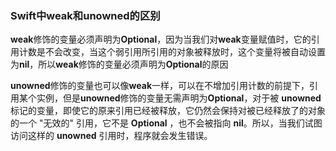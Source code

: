 ### Swift中weak和unowned的区别

**weak**修饰的变量必须声明为**Optional**，因为当我们对**weak**变量赋值时，它的引用计数是不会改变，当这个弱引用所引用的对象被释放时，这个变量将被自动设置为**nil**，所以**weak**修饰的变量必须声明为**Optional**的原因

**unowned**修饰的变量也可以像**weak**一样，可以在不增加引用计数的前提下，引用某个实例，但是**unowned**修饰的变量无需声明为**Optional**，对于被 **unowned** 标记的变量，即使它的原来引用已经被释放，它仍然会保持对被已经释放了的对象的一个 "无效的" 引用，它不是 **Optional** ，也不会被指向 **nil**。所以，当我们试图访问这样的 **unowned** 引用时，程序就会发生错误。